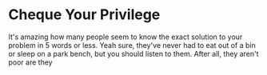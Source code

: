 # Cheque Your Privilege

It's amazing how many people seem to know the exact solution to your problem in 5 words or less. Yeah sure, they've never had to eat out of a bin or sleep on a park bench, but you should listen to them. After all, they aren't poor are they